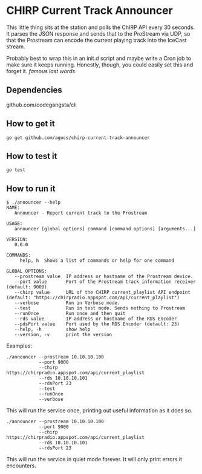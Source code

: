 CHIRP Current Track Announcer
=============================

This little thing sits at the station and polls the ChIRP API every 30 seconds.
It parses the JSON response and sends that to the ProStream via UDP, so that the
Prostream can encode the current playing track into the IceCast stream.

Probably best to wrap this in an init.d script and maybe write a Cron job to 
make sure it keeps running. Honestly, though, you could easily set this and 
forget it. *famous last words*

Dependencies
------------

github.com/codegangsta/cli

How to get it
---------------

```
go get github.com/agocs/chirp-current-track-announcer
```

How to test it
--------------

```
go test
```

How to run it
-------------

```
$ ./announcer --help
NAME:
   Announcer - Report current track to the Prostream

USAGE:
   announcer [global options] command [command options] [arguments...]

VERSION:
   0.0.0

COMMANDS:
     help, h  Shows a list of commands or help for one command

GLOBAL OPTIONS:
   --prostream value  IP address or hostname of the Prostream device.
   --port value       Port of the Prostream track information receiver (default: 9000)
   --chirp value      URL of the CHIRP current_playlist API endpoint (default: "https://chirpradio.appspot.com/api/current_playlist")
   --verbose          Run in Verbose mode.
   --test             Run in test mode. Sends nothing to Prostream
   --runOnce          Run once and then quit
   --rds value        IP address or hostname of the RDS Encoder
   --pdsPort value    Port used by the RDS Encoder (default: 23)
   --help, -h         show help
   --version, -v      print the version

```


Examples:

```
./announcer --prostream 10.10.10.100
            --port 9000
            --chirp https://chirpradio.appspot.com/api/current_playlist
            --rds 10.10.10.101
            --rdsPort 23
            --test
            --runOnce
            --verbose
```

This will run the service once, printing out useful information as it does so. 


```
./announcer --prostream 10.10.10.100
            --port 9000
            --chirp https://chirpradio.appspot.com/api/current_playlist
            --rds 10.10.10.101
            --rdsPort 23
```

This will run the service in quiet mode forever. It will only print errors it encounters.
